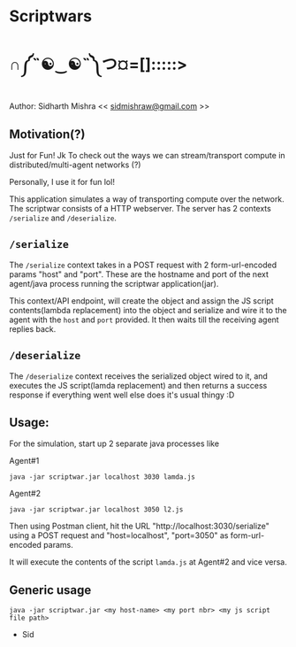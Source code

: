 # Scriptwars
#
# ∩༼˵☯‿☯˵༽つ¤=[]:::::>

Author: Sidharth Mishra << sidmishraw@gmail.com >>



## Motivation(?)

Just for Fun! Jk
To check out the ways we can stream/transport compute in distributed/multi-agent networks (?) 

Personally, I use it for fun lol!

This application simulates a way of transporting compute over the network. The scriptwar consists of a HTTP webserver.
The server has 2 contexts `/serialize` and `/deserialize`.


## `/serialize`
The `/serialize` context takes in a POST request with 2 form-url-encoded params "host" and "port". These are the hostname and port of the next agent/java process running the scriptwar application(jar).

This context/API endpoint, will create the object and assign the JS script contents(lambda replacement) into the object and serialize and wire it to the agent with the `host` and `port` provided. It then waits till the receiving agent replies back.


## `/deserialize`
The `/deserialize` context receives the serialized object wired to it, and executes the JS script(lamda replacement) and then returns a success response if everything went well else does it's usual thingy :D


## Usage:

For the simulation, start up 2 separate java processes like

Agent#1
```
java -jar scriptwar.jar localhost 3030 lamda.js
```

Agent#2
```
java -jar scriptwar.jar localhost 3050 l2.js
```

Then using Postman client, hit the URL "http://localhost:3030/serialize" using a POST request and "host=localhost", "port=3050" as form-url-encoded params.

It will execute the contents of the script `lamda.js` at Agent#2 and vice versa.





## Generic usage
```
java -jar scriptwar.jar <my host-name> <my port nbr> <my js script file path>
```


 - Sid
